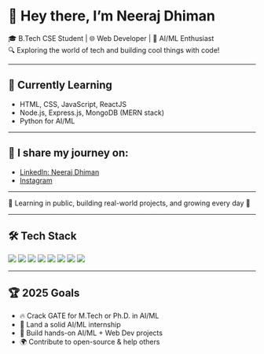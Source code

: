 # 👋 Hey there, I’m Neeraj Dhiman

🎓 B.Tech CSE Student | 🌐 Web Developer | 🤖 AI/ML Enthusiast  
🔍 Exploring the world of tech and building cool things with code!

---

## 🎯 Currently Learning

- HTML, CSS, JavaScript, ReactJS
- Node.js, Express.js, MongoDB (MERN stack)
- Python for AI/ML

---

## 📸 I share my journey on:

- [LinkedIn: Neeraj Dhiman](https://www.linkedin.com/in/neeraj-dhiman-03479a287/)
- [Instagram](https://www.instagram.com/?next=%2F)

---

💬 Learning in public, building real-world projects, and growing every day 🚀

---

## 🛠️ Tech Stack

<p>
  <img src="https://img.shields.io/badge/HTML5-e34c26?style=for-the-badge&logo=html5&logoColor=white"/>
  <img src="https://img.shields.io/badge/CSS3-264de4?style=for-the-badge&logo=css3&logoColor=white"/>
  <img src="https://img.shields.io/badge/JavaScript-f7df1e?style=for-the-badge&logo=javascript&logoColor=black"/>
  <img src="https://img.shields.io/badge/React-61dafb?style=for-the-badge&logo=react&logoColor=black"/>
  <img src="https://img.shields.io/badge/Node.js-339933?style=for-the-badge&logo=node.js&logoColor=white"/>
  <img src="https://img.shields.io/badge/MongoDB-47A248?style=for-the-badge&logo=mongodb&logoColor=white"/>
  <img src="https://img.shields.io/badge/Python-3670A0?style=for-the-badge&logo=python&logoColor=white"/>
  <img src="https://img.shields.io/badge/C-00599C?style=for-the-badge&logo=c&logoColor=white"/>
</p>

---

## 🏆 2025 Goals

- 🔥 Crack GATE for M.Tech or Ph.D. in AI/ML
- 💼 Land a solid AI/ML internship
- 🧠 Build hands-on AI/ML + Web Dev projects
- 🌍 Contribute to open-source & help others
